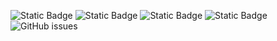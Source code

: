 ![Static Badge](https://img.shields.io/badge/blacklists-60-000000) ![Static Badge](https://img.shields.io/badge/blacklisted-2951581-cc0000) ![Static Badge](https://img.shields.io/badge/whitelisted-2242-00CC00) ![Static Badge](https://img.shields.io/badge/streaming_blacklist-28106-000000) ![GitHub issues](https://img.shields.io/github/issues/fabriziosalmi/blacklists)
